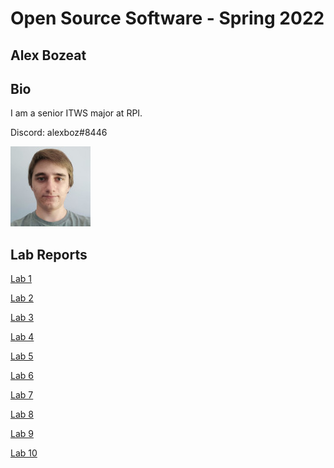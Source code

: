 # Open Source Software - Spring 2022
## Alex Bozeat

## Bio
I am a senior ITWS major at RPI.

Discord: alexboz#8446

![](images/photo.jpg)

## Lab Reports
[Lab 1](labs/lab-01/report.md)

[Lab 2](labs/lab-02/report.md)

[Lab 3](labs/lab-03/report.md)

[Lab 4](labs/lab-04/report.md)

[Lab 5](labs/lab-05/report.md)

[Lab 6](labs/lab-06/report.md)

[Lab 7](labs/lab-07/report.md)

[Lab 8](labs/lab-08/report.md)

[Lab 9](labs/lab-09/report.md)

[Lab 10](labs/lab-10/report.md)
